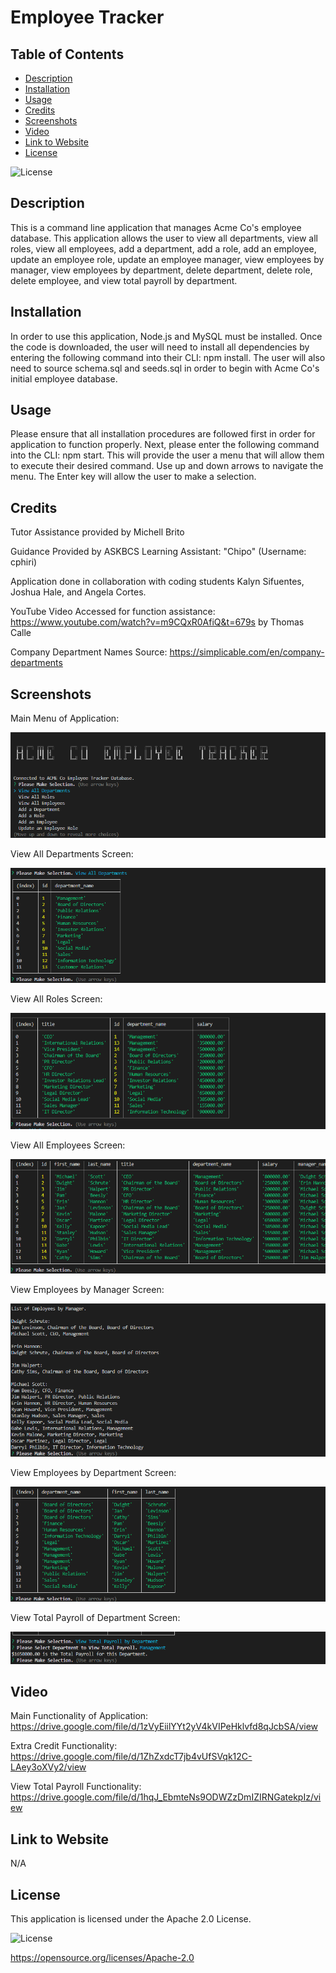 # Employee Tracker

## Table of Contents

* [Description](#description)
* [Installation](#installation)
* [Usage](#usage)
* [Credits](#credits)
* [Screenshots](#screenshots)
* [Video](#video)
* [Link to Website](#link-to-website)
* [License](#license)

![License](https://img.shields.io/badge/License-Apache_2.0-blue.svg)

## Description

This is a command line application that manages Acme Co's employee database. This application allows the user to view all departments, view all roles, view all employees, add a department, add a role, add an employee, update an employee role, update an employee manager, view employees by manager, view employees by department, delete department, delete role, delete employee, and view total payroll by department. 

## Installation

In order to use this application, Node.js and MySQL must be installed. Once the code is downloaded, the user will need to install all dependencies by entering the following command into their CLI: npm install. The user will also need to source schema.sql and seeds.sql in order to begin with Acme Co's initial employee database.

## Usage

Please ensure that all installation procedures are followed first in order for application to function properly. Next, please enter the following command into the CLI: npm start. This will provide the user a menu that will allow them to execute their desired command. Use up and down arrows to navigate the menu. The Enter key will allow the user to make a selection.

## Credits

Tutor Assistance provided by Michell Brito

Guidance Provided by ASKBCS Learning Assistant: "Chipo" (Username: cphiri)

Application done in collaboration with coding students Kalyn Sifuentes, Joshua Hale, and Angela Cortes.

YouTube Video Accessed for function assistance: https://www.youtube.com/watch?v=m9CQxR0AfiQ&t=679s by Thomas Calle

Company Department Names Source: https://simplicable.com/en/company-departments

## Screenshots

Main Menu of Application:

![Alt Text](./assets/main-menu-screen.png)

View All Departments Screen:

![Alt Text](./assets/view-departments-screen.png)

View All Roles Screen:

![Alt Text](./assets/view-roles-screen.png)

View All Employees Screen:

![Alt Text](./assets/view-employees-screen.png)

View Employees by Manager Screen:

![Alt Text](./assets/view-employeesbymgr-screen.png)

View Employees by Department Screen:

![Alt Text](./assets/view-employees-bydept-screen.png)

View Total Payroll of Department Screen:

![Alt Text](./assets/view-totalpaybydept-screen.png)

## Video

Main Functionality of Application: https://drive.google.com/file/d/1zVyEiilYYt2yV4kVIPeHklvfd8qJcbSA/view

Extra Credit Functionality: https://drive.google.com/file/d/1ZhZxdcT7jb4vUfSVqk12C-LAey3oXVy2/view

View Total Payroll Functionality: https://drive.google.com/file/d/1hqJ_EbmteNs9ODWZzDmIZIRNGatekpIz/view

## Link to Website

N/A

## License

This application is licensed under the Apache 2.0 License.

![License](https://img.shields.io/badge/License-Apache_2.0-blue.svg)

https://opensource.org/licenses/Apache-2.0